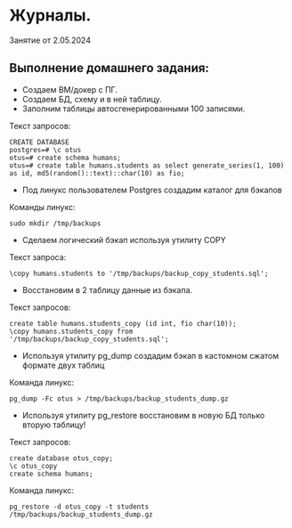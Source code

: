 # Журналы. 

Занятие от 2.05.2024

## Выполнение домашнего задания:

 - Создаем ВМ/докер c ПГ.
 - Создаем БД, схему и в ней таблицу.
 - Заполним таблицы автосгенерированными 100 записями.

Текст запросов:
```
CREATE DATABASE
postgres=# \c otus
otus=# create schema humans;
otus=# create table humans.students as select generate_series(1, 100) as id, md5(random()::text)::char(10) as fio;
```
 - Под линукс пользователем Postgres создадим каталог для бэкапов
 
Команды линукс:
```
sudo mkdir /tmp/backups
```
 - Сделаем логический бэкап используя утилиту COPY

Текст запроса:
```
\copy humans.students to '/tmp/backups/backup_copy_students.sql';
```
 - Восстановим в 2 таблицу данные из бэкапа.

Текст запросов:
```
create table humans.students_copy (id int, fio char(10));
\copy humans.students_copy from '/tmp/backups/backup_copy_students.sql';
```
 - Используя утилиту pg_dump создадим бэкап в кастомном сжатом формате двух таблиц

Команда линукс:
```
pg_dump -Fc otus > /tmp/backups/backup_students_dump.gz
```
 - Используя утилиту pg_restore восстановим в новую БД только вторую таблицу!

Текст запросов:
```
create database otus_copy;
\c otus_copy
create schema humans;
```

Команда линукс:
```
pg_restore -d otus_copy -t students /tmp/backups/backup_students_dump.gz
```
